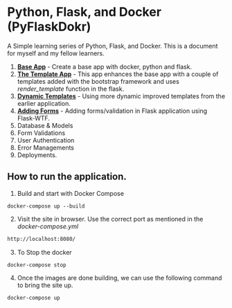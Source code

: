 # Python, Flask, and Docker (PyFlaskDokr)
A Simple learning series of Python, Flask, and Docker. This is a document for myself and my fellow learners. 

1. [**Base App**](https://github.com/Akbarsait/PyFlaskDokr/tree/main/01-BaseApp) - Create a base app with docker, python and flask. 
2. [**The Template App**](https://github.com/Akbarsait/PyFlaskDokr/tree/main/02-Templates) - This app enhances the base app with a couple of templates added with the bootstrap framework and uses *render_template* function in the flask. 
3. [**Dynamic Templates**](https://github.com/Akbarsait/PyFlaskDokr/tree/main/03-DynamicTemplates) - Using more dynamic improved templates from the earlier application. 
4. [**Adding Forms**](https://github.com/Akbarsait/PyFlaskDokr/tree/main/04-Forms) - Adding forms/validation in Flask application using Flask-WTF.
5. Database & Models
6. Form Validations 
7. User Authentication
8. Error Managements
9. Deployments.

## How to run the application.

1. Build and start with Docker Compose
```docker
docker-compose up --build
```
2. Visit the site in browser. Use the correct port as mentioned in the *docker-compose.yml*
```html
http://localhost:8080/
```
3. To Stop the docker
```docker
docker-compose stop
```
4. Once the images are done building, we can use the following command to bring the site up. 
```docker
docker-compose up
```